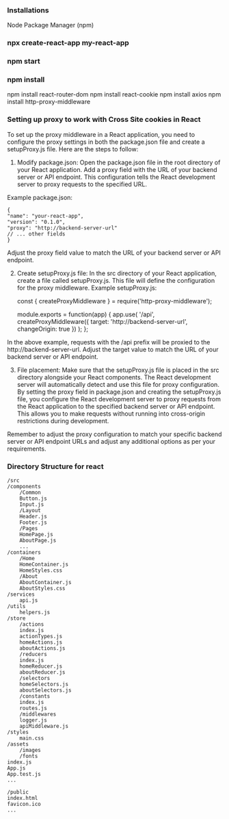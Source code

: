 ### Installations
Node Package Manager (npm)

### npx create-react-app my-react-app
### npm start

### npm install
npm install react-router-dom
npm install react-cookie
npm install axios
npm install http-proxy-middleware
<!-- npm install redux react-redux

### Redux is for statemanagement : It stores states/data seperately so that we can access from any components without using Props
[Tutorial](https://blog.logrocket.com/understanding-redux-tutorial-examples/) -->

### Setting up proxy to work with Cross Site cookies in React
To set up the proxy middleware in a React application, you need to configure the proxy settings in both the package.json file and create a setupProxy.js file. Here are the steps to follow:

1. Modify package.json: Open the package.json file in the root directory of your React application.
Add a proxy field with the URL of your backend server or API endpoint. This configuration tells the React development server to proxy requests to the specified URL.

Example package.json:

    {
    "name": "your-react-app",
    "version": "0.1.0",
    "proxy": "http://backend-server-url"
    // ... other fields
    }

Adjust the proxy field value to match the URL of your backend server or API endpoint.

2. Create setupProxy.js file: In the src directory of your React application, create a file called setupProxy.js. This file will define the configuration for the proxy middleware.
Example setupProxy.js:

    const { createProxyMiddleware } = require('http-proxy-middleware');

    module.exports = function(app) {
    app.use(
        '/api',
        createProxyMiddleware({
        target: 'http://backend-server-url',
        changeOrigin: true
        })
    );
    };

In the above example, requests with the /api prefix will be proxied to the http://backend-server-url. Adjust the target value to match the URL of your backend server or API endpoint.

3. File placement: Make sure that the setupProxy.js file is placed in the src directory alongside your React components. The React development server will automatically detect and use this file for proxy configuration.
By setting the proxy field in package.json and creating the setupProxy.js file, you configure the React development server to proxy requests from the React application to the specified backend server or API endpoint. This allows you to make requests without running into cross-origin restrictions during development.

Remember to adjust the proxy configuration to match your specific backend server or API endpoint URLs and adjust any additional options as per your requirements.


### Directory Structure for react
    /src
    /components
        /Common
        Button.js
        Input.js
        /Layout
        Header.js
        Footer.js
        /Pages
        HomePage.js
        AboutPage.js
        ...
    /containers
        /Home
        HomeContainer.js
        HomeStyles.css
        /About
        AboutContainer.js
        AboutStyles.css
    /services
        api.js
    /utils
        helpers.js
    /store
        /actions
        index.js
        actionTypes.js
        homeActions.js
        aboutActions.js
        /reducers
        index.js
        homeReducer.js
        aboutReducer.js
        /selectors
        homeSelectors.js
        aboutSelectors.js
        /constants
        index.js
        routes.js
        /middlewares
        logger.js
        apiMiddleware.js
    /styles
        main.css
    /assets
        /images
        /fonts
    index.js
    App.js
    App.test.js
    ...

    /public
    index.html
    favicon.ico
    ...

